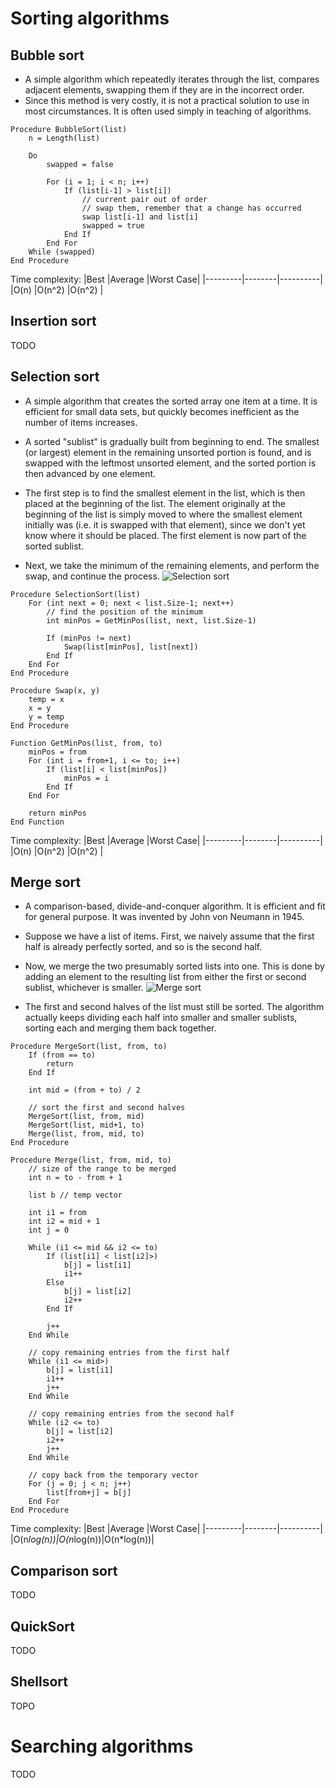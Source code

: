 # Sorting algorithms

## Bubble sort
- A simple algorithm which repeatedly iterates through the list, compares adjacent elements, swapping them if they are in the incorrect order.
- Since this method is very costly, it is not a practical solution to use in most circumstances. It is often used simply in teaching of algorithms.

```
Procedure BubbleSort(list)
    n = Length(list)

    Do
        swapped = false

        For (i = 1; i < n; i++)
            If (list[i-1] > list[i])
                // current pair out of order
                // swap them, remember that a change has occurred
                swap list[i-1] and list[i]
                swapped = true
            End If
        End For
    While (swapped)
End Procedure
```
Time complexity:
|Best     |Average |Worst Case|
|---------|--------|----------|
|O(n)     |O(n^2)  |O(n^2)    |
&nbsp;

## Insertion sort
TODO

## Selection sort
- A simple algorithm that creates the sorted array one item at a time. It is efficient for small data sets, but quickly becomes inefficient as the number of items increases.
- A sorted "sublist" is gradually built from beginning to end. The smallest (or largest) element in the remaining unsorted portion is found, and is swapped with the leftmost unsorted element, and the sorted portion is then advanced by one element.

- The first step is to find the smallest element in the list, which is then placed at the beginning of the list. The element originally at the beginning of the list is simply moved to where the smallest element initially was (i.e. it is swapped with that element), since we don't yet know where it should be placed. The first element is now part of the sorted sublist.
- Next, we take the minimum of the remaining elements, and perform the swap, and continue the process.
![Selection sort](img/selection_sort.PNG)

```
Procedure SelectionSort(list)
    For (int next = 0; next < list.Size-1; next++)
        // find the position of the minimum
        int minPos = GetMinPos(list, next, list.Size-1)

        If (minPos != next)
            Swap(list[minPos], list[next])
        End If
    End For
End Procedure

Procedure Swap(x, y)
    temp = x
    x = y
    y = temp
End Procedure

Function GetMinPos(list, from, to)
    minPos = from
    For (int i = from+1, i <= to; i++)
        If (list[i] < list[minPos])
            minPos = i
        End If
    End For

    return minPos
End Function
```

Time complexity:
|Best     |Average |Worst Case|
|---------|--------|----------|
|O(n)     |O(n^2)  |O(n^2)    |
&nbsp;

## Merge sort
- A comparison-based, divide-and-conquer algorithm. It is efficient and fit for general purpose. It was invented by John von Neumann in 1945.

- Suppose we have a list of items. First, we naively assume that the first half is already perfectly sorted, and so is the second half.
- Now, we merge the two presumably sorted lists into one. This is done by adding an element to the resulting list from either the first or second sublist, whichever is smaller.
![Merge sort](img/merge_sort.PNG)
- The first and second halves of the list must still be sorted. The algorithm actually keeps dividing each half into smaller and smaller sublists, sorting each and merging them back together.
```
Procedure MergeSort(list, from, to)
    If (from == to)
        return
    End If

    int mid = (from + to) / 2

    // sort the first and second halves
    MergeSort(list, from, mid)
    MergeSort(list, mid+1, to)
    Merge(list, from, mid, to)
End Procedure

Procedure Merge(list, from, mid, to)
    // size of the range to be merged
    int n = to - from + 1

    list b // temp vector

    int i1 = from
    int i2 = mid + 1
    int j = 0

    While (i1 <= mid && i2 <= to)
        If (list[i1] < list[i2]>)
            b[j] = list[i1]
            i1++
        Else
            b[j] = list[i2]
            i2++
        End If

        j++
    End While

    // copy remaining entries from the first half
    While (i1 <= mid>)
        b[j] = list[i1]
        i1++
        j++
    End While

    // copy remaining entries from the second half
    While (i2 <= to)
        b[j] = list[i2]
        i2++
        j++
    End While

    // copy back from the temporary vector
    For (j = 0; j < n; j++)
        list[from+j] = b[j]
    End For
End Procedure
```

Time complexity:
|Best     |Average |Worst Case|
|---------|--------|----------|
|O(n*log(n))|O(n*log(n))|O(n*log(n))|
&nbsp;

## Comparison sort
TODO

## QuickSort
TODO

## Shellsort
TOPO

# Searching algorithms
TODO
